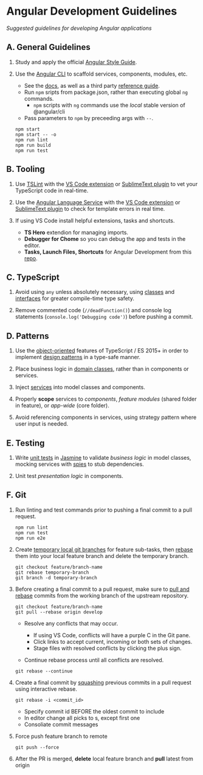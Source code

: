 # Angular Development Guidelines

*Suggested guidelines for developing Angular applications*

## A. General Guidelines

1. Study and apply the official [Angular Style Guide](https://angular.io/guide/styleguide).

2. Use the [Angular CLI](https://cli.angular.io/) to scaffold services, components, modules, etc.
    - See the [docs](https://cli.angular.io), as well as a third party [reference guide](https://www.sitepoint.com/ultimate-angular-cli-reference).
    -  Run `npm` sripts from package.json, rather than executing global `ng` commands.
        + `npm` scripts with `ng` commands use the _local_ stable version of @angular/cli
    - Pass parameters to `npm` by preceeding args with `--`.

    ```
    npm start
    npm start -- -o
    npm run lint
    npm run build
    npm run test
    ```

## B. Tooling

1. Use [TSLint](https://palantir.github.io/tslint) with the [VS Code extension](https://marketplace.visualstudio.com/items?itemName=eg2.tslint) or [SublimeText plugin](https://github.com/lavrton/SublimeLinter-contrib-tslint) to vet your TypeScript code in real-time.

2. Use the [Angular Language Service](https://github.com/angular/angular/tree/master/packages/language-service) with the [VS Code extension](https://marketplace.visualstudio.com/items?itemName=Angular.ng-template) or [SublimeText plugin](http://brianflove.com/2017/04/11/angular-language-service/) to check for template errors in real time.

3. If using VS Code install helpful extensions, tasks and shortcuts.

    - **TS Hero** extendion for managing imports.
    - **Debugger for Chome** so you can debug the app and tests in the editor.
    - **Tasks, Launch Files, Shortcuts** for Angular Development from this [repo](https://github.com/tonysneed/vscode-ng).

## C. TypeScript

1. Avoid using `any` unless absolutely necessary, using [classes](https://www.typescriptlang.org/docs/handbook/classes.html) and [interfaces](https://www.typescriptlang.org/docs/handbook/interfaces.html) for greater compile-time type safety.

2. Remove commented code (`//deadFunction()`) and console log statements (`console.log('Debugging code')`) before pushing a commit.

## D. Patterns

1. Use the [object-oriented](http://rachelappel.com/write-object-oriented-javascript-with-typescript/) features of TypeScript / ES 2015+ in order to implement [design patterns](https://github.com/torokmark/design_patterns_in_typescript) in a type-safe manner.

2. Place business logic in [domain classes](https://www.amazon.com/exec/obidos/ASIN/0321125215/domainlanguag-20), rather than in components or services.

3. Inject [services](https://angular.io/guide/dependency-injection) into model classes and components.
11. Properly **scope** services to _components_, _feature modules_ (shared folder in feature), or _app-wide_ (core folder).

4. Avoid referencing components in services, using strategy pattern where user input is needed.

## E. Testing

1. Write [unit tests](https://angular.io/guide/testing) in [Jasmine](https://jasmine.github.io/) to validate _business logic_ in model classes, mocking services with [spies](https://jasmine.github.io/2.0/introduction.html#section-Spies) to stub dependencies.

2. Unit test *presentation logic* in components.

## F. Git

1. Run linting and test commands prior to pushing a final commit to a pull request.

    ```
    npm run lint
    npm run test
    npm run e2e
    ```

2. Create [temporary local git branches](http://jaimeiniesta.github.io/learn.github.com/p/branching.html) for feature sub-tasks, then [rebase](https://www.atlassian.com/git/tutorials/merging-vs-rebasing) them into your local feature branch and delete the temporary branch.

    ```
    git checkout feature/branch-name
    git rebase temporary-branch
    git branch -d temporary-branch
    ```

3. Before creating a final commit to a pull request, make sure to [pull and rebase](http://gitready.com/advanced/2009/02/11/pull-with-rebase.html) commits from the working branch of the upstream repository.

    ```
    git checkout feature/branch-name
    git pull --rebase origin develop
    ```
  
    - Resolve any conflicts that may occur.
        + If using VS Code, conflicts will have a purple C in the Git pane.
        + Click links to accept current, incoming or both sets of changes.
        + Stage files with resolved conflicts by clicking the plus sign.

    - Continue rebase process until all conflicts are resolved.

    ```
    git rebase --continue
    ```

4. Create a final commit by [squashing](http://gitready.com/advanced/2009/02/10/squashing-commits-with-rebase.html) previous commits in a pull request using interactive rebase.

    ```
    git rebase -i <commit_id>
    ```
  
    - Specify commit id BEFORE the oldest commit to include
    - In editor change all picks to s, except first one
    - Consoliate commit messages 

5. Force push feature branch to remote

    ```
    git push --force
    ```
  
6. After the PR is merged, **delete** local feature branch and **pull** latest from origin
